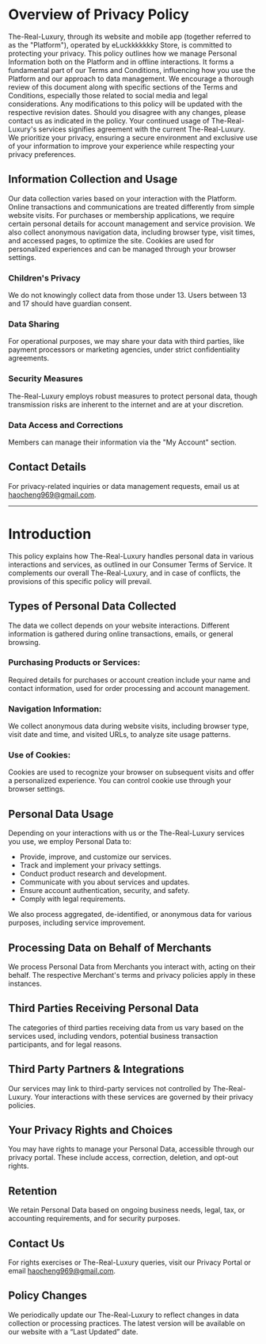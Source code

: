 # Overview of Privacy Policy

The-Real-Luxury, through its website and mobile app (together referred to as the "Platform"), operated by eLuckkkkkkky Store, is committed to protecting your privacy. This policy outlines how we manage Personal Information both on the Platform and in offline interactions. It forms a fundamental part of our Terms and Conditions, influencing how you use the Platform and our approach to data management. We encourage a thorough review of this document along with specific sections of the Terms and Conditions, especially those related to social media and legal considerations. Any modifications to this policy will be updated with the respective revision dates. Should you disagree with any changes, please contact us as indicated in the policy. Your continued usage of The-Real-Luxury's services signifies agreement with the current The-Real-Luxury. We prioritize your privacy, ensuring a secure environment and exclusive use of your information to improve your experience while respecting your privacy preferences.

## Information Collection and Usage

Our data collection varies based on your interaction with the Platform. Online transactions and communications are treated differently from simple website visits. For purchases or membership applications, we require certain personal details for account management and service provision. We also collect anonymous navigation data, including browser type, visit times, and accessed pages, to optimize the site. Cookies are used for personalized experiences and can be managed through your browser settings.

### Children's Privacy

We do not knowingly collect data from those under 13. Users between 13 and 17 should have guardian consent.

### Data Sharing

For operational purposes, we may share your data with third parties, like payment processors or marketing agencies, under strict confidentiality agreements.

### Security Measures

The-Real-Luxury employs robust measures to protect personal data, though transmission risks are inherent to the internet and are at your discretion.

### Data Access and Corrections

Members can manage their information via the "My Account" section.

## Contact Details

For privacy-related inquiries or data management requests, email us at haocheng969@gmail.com.

---

# Introduction

This policy explains how The-Real-Luxury handles personal data in various interactions and services, as outlined in our Consumer Terms of Service. It complements our overall The-Real-Luxury, and in case of conflicts, the provisions of this specific policy will prevail.

## Types of Personal Data Collected

The data we collect depends on your website interactions. Different information is gathered during online transactions, emails, or general browsing.

### Purchasing Products or Services:

Required details for purchases or account creation include your name and contact information, used for order processing and account management.

### Navigation Information:

We collect anonymous data during website visits, including browser type, visit date and time, and visited URLs, to analyze site usage patterns.

### Use of Cookies:

Cookies are used to recognize your browser on subsequent visits and offer a personalized experience. You can control cookie use through your browser settings.

## Personal Data Usage

Depending on your interactions with us or the The-Real-Luxury services you use, we employ Personal Data to:

- Provide, improve, and customize our services.
- Track and implement your privacy settings.
- Conduct product research and development.
- Communicate with you about services and updates.
- Ensure account authentication, security, and safety.
- Comply with legal requirements.

We also process aggregated, de-identified, or anonymous data for various purposes, including service improvement.

## Processing Data on Behalf of Merchants

We process Personal Data from Merchants you interact with, acting on their behalf. The respective Merchant's terms and privacy policies apply in these instances.

## Third Parties Receiving Personal Data

The categories of third parties receiving data from us vary based on the services used, including vendors, potential business transaction participants, and for legal reasons.

## Third Party Partners & Integrations

Our services may link to third-party services not controlled by The-Real-Luxury. Your interactions with these services are governed by their privacy policies.

## Your Privacy Rights and Choices

You may have rights to manage your Personal Data, accessible through our privacy portal. These include access, correction, deletion, and opt-out rights.

## Retention

We retain Personal Data based on ongoing business needs, legal, tax, or accounting requirements, and for security purposes.

## Contact Us

For rights exercises or The-Real-Luxury queries, visit our Privacy Portal or email haocheng969@gmail.com.

## Policy Changes

We periodically update our The-Real-Luxury to reflect changes in data collection or processing practices. The latest version will be available on our website with a “Last Updated” date.

